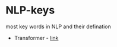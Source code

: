 # NLP-keys
most key words in NLP and their defination


* Transformer - [link](https://txt.cohere.com/what-are-transformer-models/)
